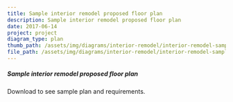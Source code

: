 ```yaml
---
title: Sample interior remodel proposed floor plan
description: Sample interior remodel proposed floor plan
date: 2017-06-14
project: project
diagram_type: plan
thumb_path: /assets/img/diagrams/interior-remodel/interior-remodel-sample-proposed-floor-plan.png
file_path: /assets/img/diagrams/interior-remodel/interior-remodel-sample-proposed-floor-plan.pdf
---
```

##### Sample interior remodel proposed floor plan
Download to see sample plan and requirements.
